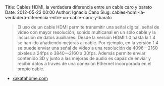 Title: Cables HDMI, la verdadera diferencia entre un cable caro y barato
Date: 2012-05-23 00:00
Author: Ignacio Cano
Slug: cables-hdmi-la-verdadera-diferencia-entre-un-cable-caro-y-barato

> El uso de un cable HDMI permite transmitir una señal digital, señal de
> vídeo con mayor resolución, sonido multicanal en un sólo cable y la
> inclusión de datos auxiliares. Desde la versión HDMI 1.0 hasta la 1.4
> se han ido añadiendo mejoras al cable. Por ejemplo, en la versión 1.4
> se puede enviar una señal de vídeo a una resolución de 4096—2160
> pixeles a 24fps o 3840—2160 a 30fps. Además permite enviar contenido
> 3D y junto a las mejoras de audio es capaz de enviar y recibir datos a
> través de una conexión Ethernet incorporada en el propio cable.

- [xakatahome.com][]

  [xakatahome.com]: http://www.xatakahome.com/televisores/cables-hdmi-la-verdadera-diferencia-entre-un-cable-caro-y-barato
    "Cables HDMI, la verdadera diferencia entre un cable caro y barato"
